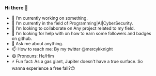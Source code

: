 ### Hi there 👋


<!--**PRATHAMU200/prathamu200** is a ✨ _special_ ✨ repository because its `README.md` (this file) appears on your GitHub profile.

Here are some ideas to get you started:-->

- 🔭 I’m currently working on something.
- 🌱 I’m currently in the field of Programming|AI|CyberSecurity.
- 👯 I’m looking to collaborate on Any project related to my field.
- 🤔 I’m looking for help with on how to earn some followers and badges on github.
- 💬 Ask me about anything.
- 📫 How to reach me: By my twitter @mercykknight
- 😄 Pronouns: He/Him
- ⚡ Fun fact: As a gas giant, Jupiter doesn't have a true surface. So wanna experience a free fall?😉

